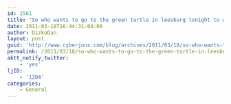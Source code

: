 ```yaml
---
id: 1561
title: "So who wants to go to the green turtle in leesburg tonight to watch the caps game?"
date: 2011-03-18T16:44:31-04:00
author: DizkoDan
layout: post
guid: 'http://www.cyberjunx.com/blog/archives/2011/03/18/so-who-wants-to-go-to-the-green-turtle-in-leesburg-tonight-to-watch-the-caps-game/'
permalink: /2011/03/18/so-who-wants-to-go-to-the-green-turtle-in-leesburg-tonight-to-watch-the-caps-game/
aktt_notify_twitter:
    - 'yes'
ljID:
    - '1204'
categories:
    - General
---
```


<div class="posterous_autopost"></div>